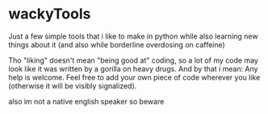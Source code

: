 # wackyTools
Just a few simple tools that i like to make in python while also learning new things about it (and also while borderline overdosing on caffeine)

Tho "liking" doesn't mean "being good at" coding, so a lot of my code may look like it was written by a gorilla on heavy drugs.
And by that i mean: Any help is welcome. Feel free to add your own piece of code wherever you like (otherwise it will be visibly signalized).

also im not a native english speaker so beware
